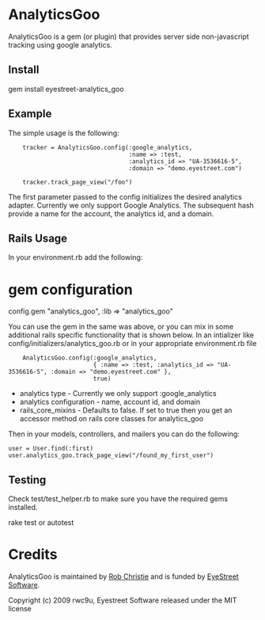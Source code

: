 # AnalyticsGoo

AnalyticsGoo is a gem (or plugin) that provides server side non-javascript tracking using google analytics. 

## Install

gem install eyestreet-analytics_goo

## Example
   The simple usage is the following:
   
        tracker = AnalyticsGoo.config(:google_analytics, 
                                      :name => :test,
                                      :analytics_id => "UA-3536616-5", 
                                      :domain => "demo.eyestreet.com")

        tracker.track_page_view("/foo")

The first parameter passed to the config initializes the desired analytics adapter. Currently we only support
Google Analytics. The subsequent hash provide a name for the account, the analytics id, and a domain.

## Rails Usage

In your environment.rb add the following:

  # gem configuration 
  config.gem "analytics_goo", :lib => "analytics_goo"
  

You can use the gem in the same was above, or you can mix in some additional rails specific functionality that is shown below.
In an intializer like config/initializers/analytics_goo.rb or in your appropriate environment.rb file

        AnalyticsGoo.config(:google_analytics, 
                            { :name => :test, :analytics_id => "UA-3536616-5", :domain => "demo.eyestreet.com" }, 
                            true)

* analytics type - Currently we only support :google_analytics
* analytics configuration - name, account id, and domain
* rails_core_mixins - Defaults to false. If set to true then you get an accessor method on rails core classes for analytics_goo

Then in your models, controllers, and mailers you can do the following:

    user = User.find(:first)
    user.analytics_goo.track_page_view("/found_my_first_user")

## Testing

Check test/test_helper.rb to make sure you have the required gems installed.

  rake test
  or
  autotest

# Credits

AnalyticsGoo is maintained by [Rob Christie](mailto:rob.christie@eyestreet.com) and is funded by [EyeStreet Software](http://www.eyestreet.com).


Copyright (c) 2009 rwc9u, Eyestreet Software released under the MIT license
